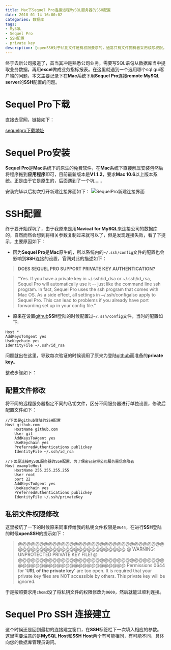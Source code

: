 ```yaml
---
title: Mac下Sequel Pro连接远程MySQL服务器的SSH配置 
date: 2018-01-14 16:00:02
categories: 数据库
tags: 
- MySQL
- Sequel Pro
- SSH配置
- private key
description: [openSSH对于私钥文件是有权限要求的，通常只有文件拥有者采用读写权限，比如0600，权限不符合要求的私钥文件会被openSSH忽略。]
---
```

终于去新公司报道了，首当其冲是熟悉公司业务，需要写SQL语句从数据库当中提取业务数据，再用**excel**做成业务指标报表。在这里就遇到一个选用哪个sql gui客户端的问题，本文主要记录下在**Mac**系统下用**Sequel Pro**连接**remote MySQL server**的**SSH**配置的问题。
# Sequel Pro下载

直接去官网，链接如下：

[sequelpro下载地址](https://www.sequelpro.com/)
# Sequel Pro安装

**Sequel Pro**是**Mac**系统下的原生的免费软件，在**Mac**系统下直接解压安装包然后将程序拖到**应用程序**即可，目前最新版本是**V1.1.2**，要求**Mac 10.6**以上版本系统。正是由于它是原生的，后面遇到了一个坑……

安装完毕以后初次打开新建连接界面如下：
![SequelPro新建连接界面](http://p1rl2jm2z.bkt.clouddn.com/Sequel%20Pro%202018-01-14%2016-20-52.png)
# SSH配置

终于要开始踩坑了，由于我原来是用**Navicat for MySQL**来连接公司的数据库的，自然而然会想到将相关参数复制过来就可以了，但是发现连接失败，看了下提示，主要原因如下：

* 因为**Sequel Pro**是**Mac**原生的，所以系统内的`~/.ssh/config`文件的配置也会影响到**SSH**连接的设置，官网对此的描述如下：

> **DOES SEQUEL PRO SUPPORT PRIVATE KEY AUTHENTICATION?**


> "Yes. If you have a private key in ~/.ssh/id_dsa or ~/.ssh/id_rsa, Sequel Pro will automatically use it -- just like the command line ssh program. In fact, Sequel Pro uses the ssh program that comes with Mac OS. As a side effect, all settings in ~/.ssh/configalso apply to Sequel Pro. This can lead to problems if you already have port forwarding set up in your config file.”


* 原来在设置[github](https://github.com)**SSH**登陆的时候配置过`~/.ssh/config`文件，当时的配置如下:

``` 
Host *
AddKeysToAgent yes
UseKeychain yes
IdentityFile ~/.ssh/id_rsa
```
问题就出在这里，导致每次验证的时候调用了原来为登陆[github](https://github.com)而准备的**private key**。


整改步骤如下：
## 配置文件修改

将不同的远程服务器指定不同的私钥文件，区分不同服务器进行单独设置，修改后配置文件如下：


```
//下面是github登陆的SSH配置
Host github.com
	HostName github.com
	User git
	AddKeysToAgent yes
	UseKeychain yes
	PreferredAuthentications publickey
    IdentityFile ~/.ssh/id_rsa

//下面是连接MySQL服务器的SSH配置，为了保密已经将公司服务器信息隐去
Host exampleHost
    HostName 255.255.255.255 
    User root
    port 22
    AddKeysToAgent yes
    UseKeychain yes
    PreferredAuthentications publickey
    IdentityFile ~/.ssh/privateKey

```

## 私钥文件权限修改

这里被坑了一下的时候原来同事传给我的私钥文件权限是`0644`，在进行**SSH**登陆的时候**openSSH**的提示如下：

> @@@@@@@@@@@@@@@@@@@@@@@@@@@@@@@@@@@@@@@@@@@@@@@@@@@@@@@@@@@
@         WARNING: UNPROTECTED PRIVATE KEY FILE!          @
@@@@@@@@@@@@@@@@@@@@@@@@@@@@@@@@@@@@@@@@@@@@@@@@@@@@@@@@@@@
Permissions 0644 for '**URL of the private key**' are too open.
It is required that your private key files are NOT accessible by others.
This private key will be ignored.

于是按照要求用`chomd`没了将私钥文件的权限修改为`0600`，然后就能过顺利连接。

# Sequel Pro SSH 连接建立

这个时候还是回到最初的连接建立窗口，在**SSH**标签栏下一次填入相应的参数。这里需要注意的是**MySQL Host**和**SSH Host**两个有可能相同，有可能不同，具体向您的数据库管理员询问。



